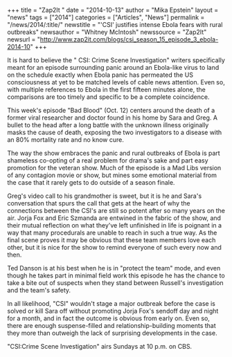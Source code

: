 +++
title = "Zap2It "
date = "2014-10-13"
author = "Mika Epstein"
layout = "news"
tags = ["2014"]
categories = ["Articles", "News"]
permalink = "/news/2014/:title/"
newstitle = "'CSI' justifies intense Ebola fears with rural outbreaks"
newsauthor = "Whitney McIntosh"
newssource = "Zap2It"
newsurl = "http://www.zap2it.com/blogs/csi_season_15_episode_3_ebola-2014-10"
+++

It is hard to believe the " CSI: Crime Scene Investigation" writers specifically meant for an episode surrounding panic around an Ebola-like virus to land on the schedule exactly when Ebola panic has permeated the US consciousness at yet to be matched levels of cable news attention. Even so, with multiple references to Ebola in the first fifteen minutes alone, the comparisons are too timely and specific to be a complete coincidence. 

This week's episode "Bad Blood" (Oct. 12) centers around the death of a former viral researcher and doctor found in his home by Sara and Greg. A bullet to the head after a long battle with the unknown illness originally masks the cause of death, exposing the two investigators to a disease with an 80% mortality rate and no know cure. 

The way the show embraces the panic and rural outbreaks of Ebola is part shameless co-opting of a real problem for drama's sake and part easy promotion for the veteran show. Much of the episode is a Mad Libs version of any contagion movie or show, but mines some emotional material from the case that it rarely gets to do outside of a season finale. 

Greg's video call to his grandmother is sweet, but it is he and Sara's conversation that spurs the call that gets at the heart of why the connections between the CSI's are still so potent after so many years on the air. Jorja Fox and Eric Szmanda are entwined in the fabric of the show, and their mutual reflection on what they've left unfinished in life is poignant in a way that many procedurals are unable to reach in such a true way. As the final scene proves it may be obvious that these team members love each other, but it is nice for the show to remind everyone of such every now and then. 

Ted Danson is at his best when he is in "protect the team" mode, and even though he takes part in minimal field work this episode he has the chance to take a bite out of suspects when they stand between Russell's investigation and the team's safety. 

In all likelihood, "CSI" wouldn't stage a major outbreak before the case is solved or kill Sara off without promoting Jorja Fox's sendoff day and night for a month, and in fact the outcome is obvious from early on. Even so, there are enough suspense-filled and relationship-building moments that they more than outweigh the lack of surprising developments in the case. 

"CSI:Crime Scene Investigation" airs Sundays at 10 p.m. on CBS.  
